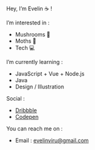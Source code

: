
Hey, I’m Evelin ☕ !
  
I’m interested in :
  - Mushrooms 🍄
  - Moths 🦋
  - Tech 💻

I’m currently learning :
  - JavaScript + Vue + Node.js
  - Java
  - Design / Illustration

Social :
  - [Dribbble](https://dribbble.com/evirunurm) 
  - [Codepen](https://codepen.io/evirunurm)

You can reach me on :
  - Email : evelinviru@gmail.com
